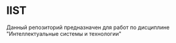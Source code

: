 # IIST
Данный репозиторий предназначен для работ по дисциплине "Интеллектуальные системы и технологии"
